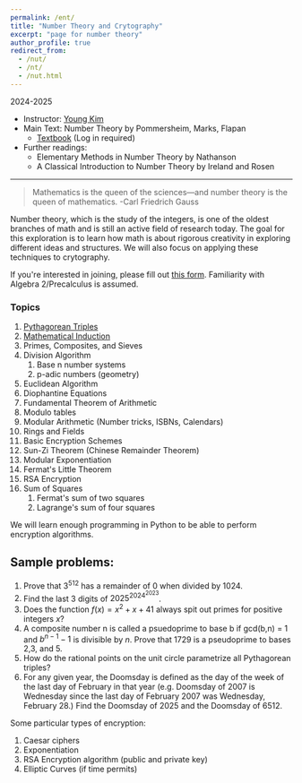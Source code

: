 ```yaml
---
permalink: /ent/
title: "Number Theory and Crytography"
excerpt: "page for number theory"
author_profile: true
redirect_from: 
  - /nut/
  - /nt/
  - /nut.html
---
```

2024-2025
          
  * Instructor: [Young Kim](https://yxyzyxy.github.io/)
  * Main Text: Number Theory by Pommersheim, Marks, Flapan
    * [Textbook](https://drive.google.com/file/d/12hlPJ-97kd89FtDE16ze1AyskNnSMSQ3/view?usp=sharing) (Log in required)
  * Further readings: 
      * Elementary Methods in Number Theory by Nathanson
      * A Classical Introduction to Number Theory by Ireland and Rosen 

---

> Mathematics is the queen of the sciences—and number theory is the queen of mathematics.
-Carl Friedrich Gauss

Number theory, which is the study of the integers, is one of the oldest branches of math and is still an active field of research today.
The goal for this exploration is to learn how math is about rigorous creativity in exploring different ideas and structures.
We will also focus on applying these techniques to crytography.

If you're interested in joining, please fill out [this form](https://forms.gle/9rDSk2H9pSFd1qrk7). 
Familiarity with Algebra 2/Precalculus is assumed.

### Topics

  1. [Pythagorean Triples](/files/ent/ptriples.pdf)
  2. [Mathematical Induction](/files/ent/induction.pdf)
  3. Primes, Composites, and Sieves
  4. Division Algorithm
      1. Base n number systems
      2. p-adic numbers (geometry)
  5. Euclidean Algorithm
  6. Diophantine Equations
  7. Fundamental Theorem of Arithmetic
  8. Modulo tables
  9. Modular Arithmetic (Number tricks, ISBNs, Calendars)
  10. Rings and Fields
  11. Basic Encryption Schemes
  12. Sun-Zi Theorem (Chinese Remainder Theorem)
  13. Modular Exponentiation
  14. Fermat's Little Theorem
  15. RSA Encryption
  16. Sum of Squares
      1. Fermat's sum of two squares
      2. Lagrange's sum of four squares

We will learn enough programming in Python to be able to perform encryption algorithms.

## Sample problems:
  1. Prove that $3^{512}$ has a remainder of 0 when divided by 1024.
  2. Find the last 3 digits of $2025^{2024^{2023}}$.
  3. Does the function $f(x) = x^2 + x + 41$ always spit out primes for positive integers $x$? 
  4. A composite number n is called a psuedoprime to base b if gcd(b,n) = 1 and $b^{n-1} -1$ is divisible by $n$. Prove that 1729 is a pseudoprime to bases 2,3, and 5.
  5. How do the rational points on the unit circle parametrize all Pythagorean triples?
  6. For any given year, the Doomsday is defined as the day of the week of the last day of February in that year (e.g. Doomsday of 2007 is Wednesday since the last day of February 2007 was Wednesday, February 28.) Find the Doomsday of 2025 and the Doomsday of 6512. 

Some particular types of encryption:
  1. Caesar ciphers
  2. Exponentiation
  3. RSA Encryption algorithm (public and private key)
  5. Elliptic Curves (if time permits)
